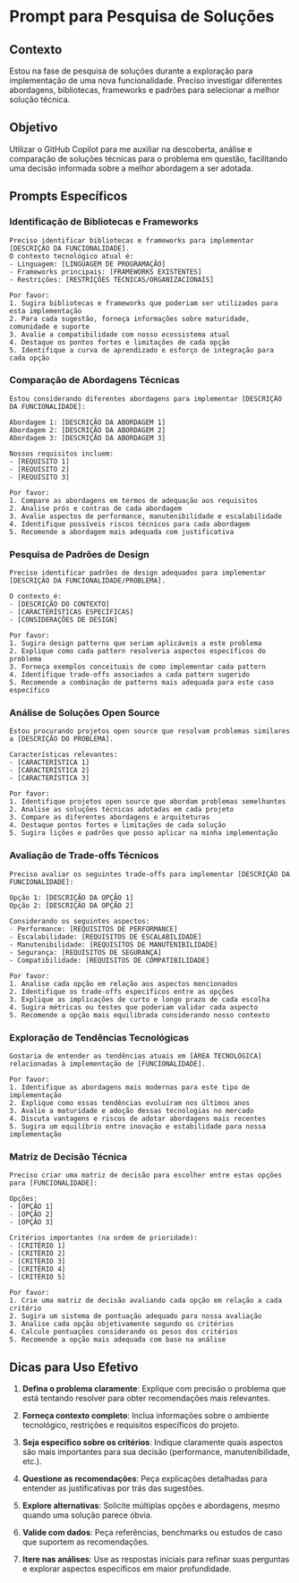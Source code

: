 # Prompt para Pesquisa de Soluções

## Contexto

Estou na fase de pesquisa de soluções durante a exploração para implementação de uma nova funcionalidade. Preciso investigar diferentes abordagens, bibliotecas, frameworks e padrões para selecionar a melhor solução técnica.

## Objetivo

Utilizar o GitHub Copilot para me auxiliar na descoberta, análise e comparação de soluções técnicas para o problema em questão, facilitando uma decisão informada sobre a melhor abordagem a ser adotada.

## Prompts Específicos

### Identificação de Bibliotecas e Frameworks

```
Preciso identificar bibliotecas e frameworks para implementar [DESCRIÇÃO DA FUNCIONALIDADE].
O contexto tecnológico atual é:
- Linguagem: [LINGUAGEM DE PROGRAMAÇÃO]
- Frameworks principais: [FRAMEWORKS EXISTENTES]
- Restrições: [RESTRIÇÕES TÉCNICAS/ORGANIZACIONAIS]

Por favor:
1. Sugira bibliotecas e frameworks que poderiam ser utilizados para esta implementação
2. Para cada sugestão, forneça informações sobre maturidade, comunidade e suporte
3. Avalie a compatibilidade com nosso ecossistema atual
4. Destaque os pontos fortes e limitações de cada opção
5. Identifique a curva de aprendizado e esforço de integração para cada opção
```

### Comparação de Abordagens Técnicas

```
Estou considerando diferentes abordagens para implementar [DESCRIÇÃO DA FUNCIONALIDADE]:

Abordagem 1: [DESCRIÇÃO DA ABORDAGEM 1]
Abordagem 2: [DESCRIÇÃO DA ABORDAGEM 2]
Abordagem 3: [DESCRIÇÃO DA ABORDAGEM 3]

Nossos requisitos incluem:
- [REQUISITO 1]
- [REQUISITO 2]
- [REQUISITO 3]

Por favor:
1. Compare as abordagens em termos de adequação aos requisitos
2. Analise prós e contras de cada abordagem
3. Avalie aspectos de performance, manutenibilidade e escalabilidade
4. Identifique possíveis riscos técnicos para cada abordagem
5. Recomende a abordagem mais adequada com justificativa
```

### Pesquisa de Padrões de Design

```
Preciso identificar padrões de design adequados para implementar [DESCRIÇÃO DA FUNCIONALIDADE/PROBLEMA].

O contexto é:
- [DESCRIÇÃO DO CONTEXTO]
- [CARACTERÍSTICAS ESPECÍFICAS]
- [CONSIDERAÇÕES DE DESIGN]

Por favor:
1. Sugira design patterns que seriam aplicáveis a este problema
2. Explique como cada pattern resolveria aspectos específicos do problema
3. Forneça exemplos conceituais de como implementar cada pattern
4. Identifique trade-offs associados a cada pattern sugerido
5. Recomende a combinação de patterns mais adequada para este caso específico
```

### Análise de Soluções Open Source

```
Estou procurando projetos open source que resolvam problemas similares a [DESCRIÇÃO DO PROBLEMA].

Características relevantes:
- [CARACTERÍSTICA 1]
- [CARACTERÍSTICA 2]
- [CARACTERÍSTICA 3]

Por favor:
1. Identifique projetos open source que abordam problemas semelhantes
2. Analise as soluções técnicas adotadas em cada projeto
3. Compare as diferentes abordagens e arquiteturas
4. Destaque pontos fortes e limitações de cada solução
5. Sugira lições e padrões que posso aplicar na minha implementação
```

### Avaliação de Trade-offs Técnicos

```
Preciso avaliar os seguintes trade-offs para implementar [DESCRIÇÃO DA FUNCIONALIDADE]:

Opção 1: [DESCRIÇÃO DA OPÇÃO 1]
Opção 2: [DESCRIÇÃO DA OPÇÃO 2]

Considerando os seguintes aspectos:
- Performance: [REQUISITOS DE PERFORMANCE]
- Escalabilidade: [REQUISITOS DE ESCALABILIDADE]
- Manutenibilidade: [REQUISITOS DE MANUTENIBILIDADE]
- Segurança: [REQUISITOS DE SEGURANÇA]
- Compatibilidade: [REQUISITOS DE COMPATIBILIDADE]

Por favor:
1. Analise cada opção em relação aos aspectos mencionados
2. Identifique os trade-offs específicos entre as opções
3. Explique as implicações de curto e longo prazo de cada escolha
4. Sugira métricas ou testes que poderiam validar cada aspecto
5. Recomende a opção mais equilibrada considerando nosso contexto
```

### Exploração de Tendências Tecnológicas

```
Gostaria de entender as tendências atuais em [ÁREA TECNOLÓGICA] relacionadas à implementação de [FUNCIONALIDADE].

Por favor:
1. Identifique as abordagens mais modernas para este tipo de implementação
2. Explique como essas tendências evoluíram nos últimos anos
3. Avalie a maturidade e adoção dessas tecnologias no mercado
4. Discuta vantagens e riscos de adotar abordagens mais recentes
5. Sugira um equilíbrio entre inovação e estabilidade para nossa implementação
```

### Matriz de Decisão Técnica

```
Preciso criar uma matriz de decisão para escolher entre estas opções para [FUNCIONALIDADE]:

Opções:
- [OPÇÃO 1]
- [OPÇÃO 2]
- [OPÇÃO 3]

Critérios importantes (na ordem de prioridade):
- [CRITÉRIO 1]
- [CRITÉRIO 2]
- [CRITÉRIO 3]
- [CRITÉRIO 4]
- [CRITÉRIO 5]

Por favor:
1. Crie uma matriz de decisão avaliando cada opção em relação a cada critério
2. Sugira um sistema de pontuação adequado para nossa avaliação
3. Analise cada opção objetivamente segundo os critérios
4. Calcule pontuações considerando os pesos dos critérios
5. Recomende a opção mais adequada com base na análise
```

## Dicas para Uso Efetivo

1. **Defina o problema claramente**: Explique com precisão o problema que está tentando resolver para obter recomendações mais relevantes.

2. **Forneça contexto completo**: Inclua informações sobre o ambiente tecnológico, restrições e requisitos específicos do projeto.

3. **Seja específico sobre os critérios**: Indique claramente quais aspectos são mais importantes para sua decisão (performance, manutenibilidade, etc.).

4. **Questione as recomendações**: Peça explicações detalhadas para entender as justificativas por trás das sugestões.

5. **Explore alternativas**: Solicite múltiplas opções e abordagens, mesmo quando uma solução parece óbvia.

6. **Valide com dados**: Peça referências, benchmarks ou estudos de caso que suportem as recomendações.

7. **Itere nas análises**: Use as respostas iniciais para refinar suas perguntas e explorar aspectos específicos em maior profundidade.
